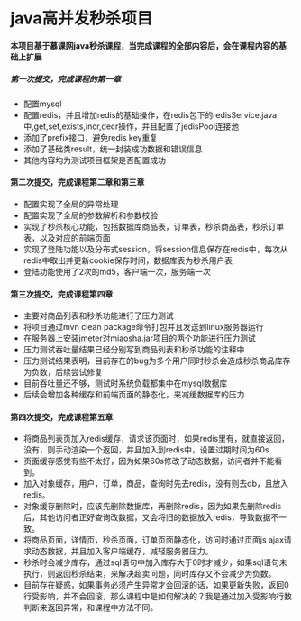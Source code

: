 # java高并发秒杀项目
#### 本项目基于慕课网java秒杀课程，当完成课程的全部内容后，会在课程内容的基础上扩展
##### 第一次提交，完成课程的第一章
- 配置mysql
- 配置redis，并且增加redis的基础操作，在redis包下的redisService.java中,get,set,exists,incr,decr操作，并且配置了jedisPool连接池
- 添加了prefix接口，避免redis key重复
- 添加了基础类result，统一封装成功数据和错误信息
- 其他内容均为测试项目框架是否配置成功
#### 第二次提交，完成课程第二章和第三章
- 配置实现了全局的异常处理
- 配置实现了全局的参数解析和参数校验
- 实现了秒杀核心功能，包括数据库商品表，订单表，秒杀商品表，秒杀订单表，以及对应的前端页面
- 实现了登陆功能以及分布式session，将session信息保存在redis中，每次从redis中取出并更新cookie保存时间，数据库表为秒杀用户表
- 登陆功能使用了2次的md5，客户端一次，服务端一次
#### 第三次提交，完成课程第四章
- 主要对商品列表和秒杀功能进行了压力测试
- 将项目通过mvn clean package命令打包并且发送到linux服务器运行
- 在服务器上安装jmeter对miaosha.jar项目的两个功能进行压力测试
- 压力测试吞吐量结果已经分别写到商品列表和秒杀功能的注释中
- 压力测试结果表明，目前存在的bug为多个用户同时秒杀会造成秒杀商品库存为负数，后续尝试修复
- 目前吞吐量还不够，测试时系统负载都集中在mysql数据库
- 后续会增加各种缓存和前端页面的静态化，来减缓数据库的压力
#### 第四次提交，完成课程第五章
- 将商品列表页加入redis缓存，请求该页面时，如果redis里有，就直接返回，没有，则手动渲染一个返回，并且加入到redis中，设置过期时间为60s
- 页面缓存感觉有些不太好，因为如果60s修改了动态数据，访问者并不能看到。
- 加入对象缓存，用户，订单，商品，查询时先去redis，没有则去db，且放入redis。
- 对象缓存删除时，应该先删除数据库，再删除redis，因为如果先删除redis后，其他访问者正好查询改数据，又会将旧的数据放入redis，导致数据不一致。
- 将商品页面，详情页，秒杀页面，订单页面静态化，访问时通过页面js ajax请求动态数据，并且加入客户端缓存，减轻服务器压力。
- 秒杀时会减少库存，通过sql语句中加入库存大于0时才减少，如果sql语句未执行，则返回秒杀结束，来解决超卖问题，同时库存又不会减少为负数。
- 目前存在疑惑，如果事务必须产生异常才会回滚的话，如果更新失败，返回0行受影响，并不会回滚，那么课程中是如何解决的？我是通过加入受影响行数判断来返回异常，和课程中方法不同。
